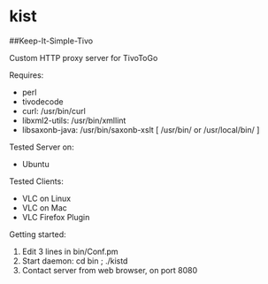 # kist
##Keep-It-Simple-Tivo

Custom HTTP proxy server for TivoToGo

Requires:

* perl
* tivodecode
* curl: /usr/bin/curl
* libxml2-utils: /usr/bin/xmllint
* libsaxonb-java: /usr/bin/saxonb-xslt
[ /usr/bin/ or /usr/local/bin/ ]

Tested Server on:

*  Ubuntu

Tested Clients:

* VLC on Linux  
* VLC on Mac
* VLC Firefox Plugin

Getting started:

1. Edit 3 lines in bin/Conf.pm
2. Start daemon: cd bin ; ./kistd
3. Contact server from web browser, on port 8080
